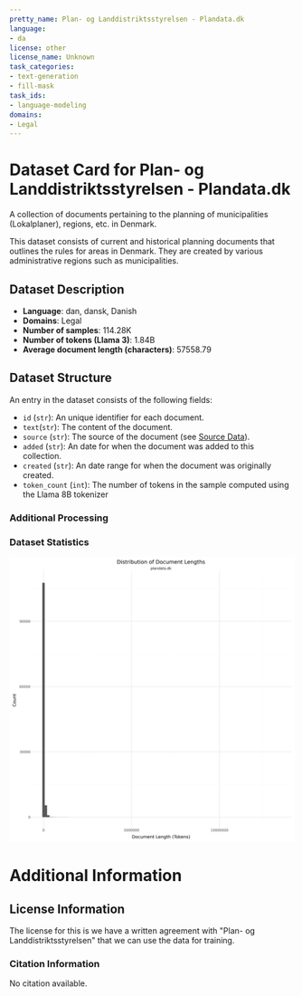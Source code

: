 ```yaml
---
pretty_name: Plan- og Landdistriktsstyrelsen - Plandata.dk
language:
- da
license: other
license_name: Unknown
task_categories:
- text-generation
- fill-mask
task_ids:
- language-modeling
domains:
- Legal
---
```


# Dataset Card for Plan- og Landdistriktsstyrelsen - Plandata.dk

<!-- START-SHORT DESCRIPTION -->
A collection of documents pertaining to the planning of municipalities (Lokalplaner), regions, etc. in Denmark.
<!-- END-SHORT DESCRIPTION -->

This dataset consists of current and historical planning documents that outlines the rules for areas in Denmark. 
They are created by various administrative regions such as municipalities.




## Dataset Description

<!-- START-DESC-STATS -->
- **Language**: dan, dansk, Danish
- **Domains**: Legal
- **Number of samples**: 114.28K
- **Number of tokens (Llama 3)**: 1.84B
- **Average document length (characters)**: 57558.79
<!-- END-DESC-STATS -->


## Dataset Structure
An entry in the dataset consists of the following fields:

- `id` (`str`): An unique identifier for each document.
- `text`(`str`): The content of the document.
- `source` (`str`): The source of the document (see [Source Data](#source-data)).
- `added` (`str`): An date for when the document was added to this collection.
- `created` (`str`): An date range for when the document was originally created.
- `token_count` (`int`): The number of tokens in the sample computed using the Llama 8B tokenizer


### Additional Processing


### Dataset Statistics

<!-- START-DATASET PLOTS -->
<p align="center">
<img src="./images/dist_document_length.png" width="600" style="margin-right: 10px;" />
</p>
<!-- END-DATASET PLOTS -->


# Additional Information

## License Information
The license for this is we have a written agreement with "Plan- og Landdistriktsstyrelsen" that we can use the data for training.

### Citation Information

No citation available.
